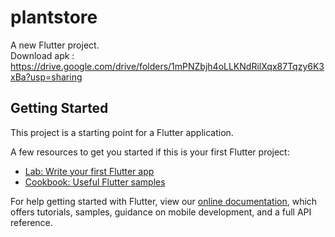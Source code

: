 # plantstore

A new Flutter project.<br>
Download apk :
https://drive.google.com/drive/folders/1mPNZbjh4oLLKNdRilXqx87Tqzy6K3xBa?usp=sharing

## Getting Started

This project is a starting point for a Flutter application.

A few resources to get you started if this is your first Flutter project:

- [Lab: Write your first Flutter app](https://flutter.dev/docs/get-started/codelab)
- [Cookbook: Useful Flutter samples](https://flutter.dev/docs/cookbook)

For help getting started with Flutter, view our
[online documentation](https://flutter.dev/docs), which offers tutorials,
samples, guidance on mobile development, and a full API reference.
